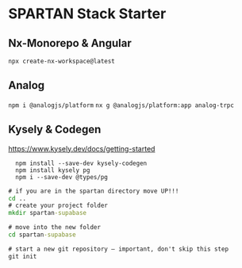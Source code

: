 # SPARTAN Stack Starter

## Nx-Monorepo & Angular

`npx create-nx-workspace@latest`

## Analog

`npm i @analogjs/platform`
`nx g @analogjs/platform:app analog-trpc`

## Kysely & Codegen

<https://www.kysely.dev/docs/getting-started>

```node
  npm install --save-dev kysely-codegen
  npm install kysely pg
  npm i --save-dev @types/pg
```

```cmd
# if you are in the spartan directory move UP!!!
cd ..
# create your project folder
mkdir spartan-supabase

# move into the new folder
cd spartan-supabase

# start a new git repository — important, don't skip this step
git init
```
